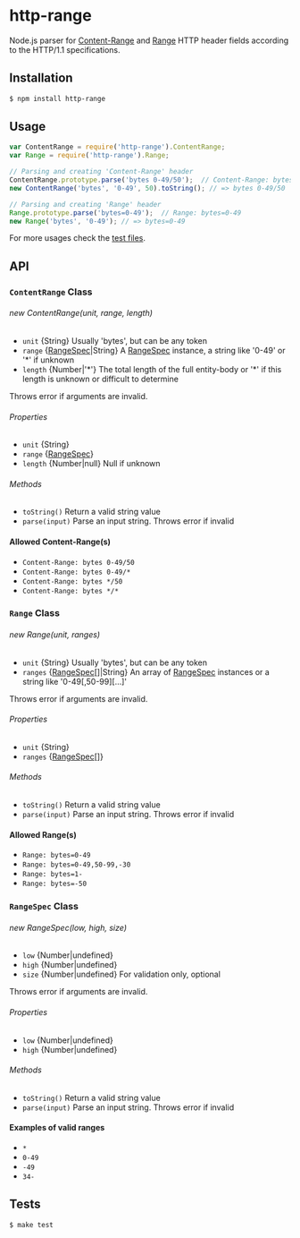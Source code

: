 # http-range
Node.js parser for [Content-Range](http://www.w3.org/Protocols/rfc2616/rfc2616-sec14.html#sec14.16)
and [Range](http://www.w3.org/Protocols/rfc2616/rfc2616-sec14.html#sec14.35) HTTP header fields
according to the HTTP/1.1 specifications.

## Installation

```sh
$ npm install http-range
```

## Usage

```js
var ContentRange = require('http-range').ContentRange;
var Range = require('http-range').Range;

// Parsing and creating 'Content-Range' header
ContentRange.prototype.parse('bytes 0-49/50');  // Content-Range: bytes 0-49/50
new ContentRange('bytes', '0-49', 50).toString(); // => bytes 0-49/50

// Parsing and creating 'Range' header
Range.prototype.parse('bytes=0-49');  // Range: bytes=0-49
new Range('bytes', '0-49'); // => bytes=0-49
```

For more usages check the [test files](test).

## API

### `ContentRange` Class

###### new ContentRange(unit, range, length)

- `unit` {String} Usually 'bytes', but can be any token
- `range` {[RangeSpec](#rangespec-class)|String} A [RangeSpec](#rangespec-class) instance, a string like '0-49' or '\*' if unknown
- `length` {Number|'\*'} The total length of the full entity-body or '\*' if this length is unknown or difficult to determine

Throws error if arguments are invalid.

###### Properties

- `unit` {String}
- `range` {[RangeSpec](#rangespec-class)}
- `length` {Number|null} Null if unknown

###### Methods

- `toString()` Return a valid string value
- `parse(input)` Parse an input string. Throws error if invalid

#### Allowed Content-Range(s)

- `Content-Range: bytes 0-49/50`
- `Content-Range: bytes 0-49/*`
- `Content-Range: bytes */50`
- `Content-Range: bytes */*`

### `Range` Class

###### new Range(unit, ranges)

- `unit` {String} Usually 'bytes', but can be any token
- `ranges` {[RangeSpec](#rangespec-class)[]|String} An array of [RangeSpec](#rangespec-class) instances or a string like '0-49[,50-99][...]'

Throws error if arguments are invalid.

###### Properties

- `unit` {String}
- `ranges` {[RangeSpec](#rangespec-class)[]}

###### Methods

- `toString()` Return a valid string value
- `parse(input)` Parse an input string. Throws error if invalid

#### Allowed Range(s)

- `Range: bytes=0-49`
- `Range: bytes=0-49,50-99,-30`
- `Range: bytes=1-`
- `Range: bytes=-50`

### `RangeSpec` Class

###### new RangeSpec(low, high, size)

- `low` {Number|undefined}
- `high` {Number|undefined}
- `size` {Number|undefined} For validation only, optional

Throws error if arguments are invalid.

###### Properties

- `low` {Number|undefined}
- `high` {Number|undefined}

###### Methods

- `toString()` Return a valid string value
- `parse(input)` Parse an input string. Throws error if invalid

#### Examples of valid ranges

- `*`
- `0-49`
- `-49`
- `34-`

## Tests

```sh
$ make test
```